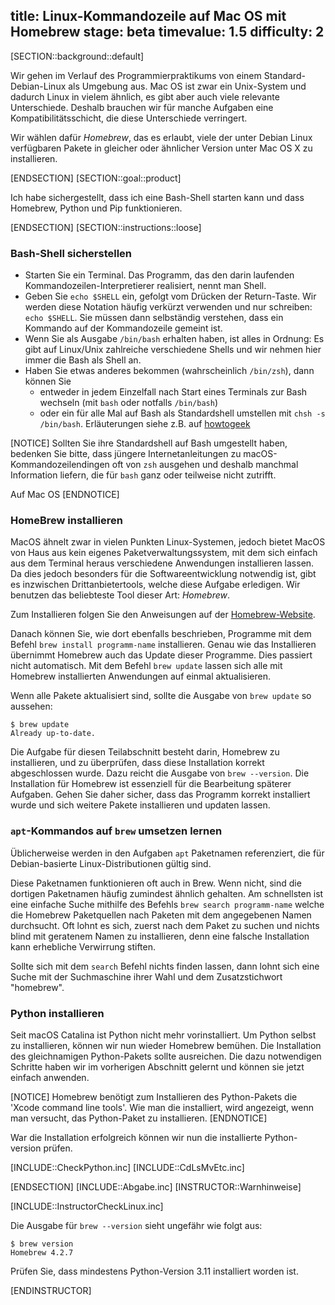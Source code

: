 title: Linux-Kommandozeile auf Mac OS mit Homebrew
stage: beta
timevalue: 1.5
difficulty: 2
---
[SECTION::background::default]

Wir gehen im Verlauf des Programmierpraktikums von einem Standard-Debian-Linux als Umgebung aus.
Mac OS ist zwar ein Unix-System und dadurch Linux in vielem ähnlich, es gibt aber auch viele relevante
Unterschiede.
Deshalb brauchen wir für manche Aufgaben eine Kompatibilitätsschicht, die diese Unterschiede verringert.

Wir wählen dafür _Homebrew_, das es erlaubt, viele der unter Debian Linux verfügbaren Pakete
in gleicher oder ähnlicher Version unter Mac OS X zu installieren.

[ENDSECTION]
[SECTION::goal::product]

Ich habe sichergestellt, dass ich eine Bash-Shell starten kann und
dass Homebrew, Python und Pip funktionieren.

[ENDSECTION]
[SECTION::instructions::loose]

### Bash-Shell sicherstellen

- Starten Sie ein Terminal. 
  Das Programm, das den darin laufenden Kommandozeilen-Interpretierer realisiert,
  nennt man Shell.
- Geben Sie `echo $SHELL` ein, gefolgt vom Drücken der Return-Taste.
  Wir werden diese Notation häufig verkürzt verwenden und nur schreiben: `echo $SHELL`.
  Sie müssen dann selbständig verstehen, dass ein Kommando auf der Kommandozeile gemeint ist.
- Wenn Sie als Ausgabe `/bin/bash` erhalten haben, ist alles in Ordnung: 
  Es gibt auf Linux/Unix zahlreiche verschiedene Shells und wir nehmen hier immer die Bash
  als Shell an.
- Haben Sie etwas anderes bekommen (wahrscheinlich `/bin/zsh`), dann können Sie 
    - entweder in jedem Einzelfall nach Start eines Terminals zur Bash wechseln
      (mit `bash` oder notfalls `/bin/bash`)
    - oder ein für alle Mal auf Bash als Standardshell umstellen mit
      `chsh -s /bin/bash`. 
      Erläuterungen siehe z.B. auf 
      [howtogeek](https://www.howtogeek.com/444596/how-to-change-the-default-shell-to-bash-in-macos-catalina/)

[NOTICE]
Sollten Sie ihre Standardshell auf Bash umgestellt haben, bedenken Sie bitte, 
dass jüngere Internetanleitungen zu macOS-Kommandozeilendingen 
oft von `zsh` ausgehen und deshalb manchmal Information liefern,
die für `bash` ganz oder teilweise nicht zutrifft.

Auf Mac OS
[ENDNOTICE]


### HomeBrew installieren

MacOS ähnelt zwar in vielen Punkten Linux-Systemen, jedoch bietet MacOS von Haus aus kein
eigenes Paketverwaltungssystem, mit dem sich einfach aus dem Terminal heraus verschiedene
Anwendungen installieren lassen. Da dies jedoch besonders für die Softwareentwicklung
notwendig ist, gibt es inzwischen Drittanbietertools, welche diese Aufgabe erledigen.
Wir benutzen das beliebteste Tool dieser Art: _Homebrew_.

Zum Installieren folgen Sie den Anweisungen auf der [Homebrew-Website](https://brew.sh).

Danach können Sie, wie dort ebenfalls beschrieben, Programme mit dem Befehl
`brew install programm-name` installieren.
Genau wie das Installieren übernimmt Homebrew auch das Update dieser Programme.
Dies passiert nicht automatisch. Mit dem Befehl `brew update` lassen sich alle mit
Homebrew installierten Anwendungen auf einmal aktualisieren.

Wenn alle Pakete aktualisiert sind, sollte die Ausgabe von `brew update` so aussehen:

```
$ brew update
Already up-to-date.
```

Die Aufgabe für diesen Teilabschnitt besteht darin, Homebrew zu installieren, und zu überprüfen, dass
diese Installation korrekt abgeschlossen wurde. Dazu reicht die Ausgabe von `brew --version`.
Die Installation für Homebrew ist essenziell für die Bearbeitung späterer Aufgaben. Gehen Sie
daher sicher, dass das Programm korrekt installiert wurde und sich weitere Pakete installieren
und updaten lassen.


### `apt`-Kommandos auf `brew` umsetzen lernen

Üblicherweise werden in den Aufgaben `apt` Paketnamen referenziert, 
die für Debian-basierte Linux-Distributionen gültig sind.

Diese Paketnamen funktionieren oft auch in Brew.
Wenn nicht, sind die dortigen Paketnamen häufig zumindest ähnlich gehalten.
Am schnellsten ist eine einfache Suche mithilfe des Befehls `brew search programm-name` welche die Homebrew Paketquellen 
nach Paketen mit dem angegebenen Namen durchsucht.
Oft lohnt es sich, zuerst nach dem Paket zu suchen und nichts blind mit geratenem Namen zu installieren,
denn eine falsche Installation kann erhebliche Verwirrung stiften.

Sollte sich mit dem `search` Befehl nichts finden lassen, 
dann lohnt sich eine Suche mit der Suchmaschine ihrer Wahl und dem Zusatzstichwort "homebrew".


### Python installieren

Seit macOS Catalina ist Python nicht mehr vorinstalliert. Um Python selbst zu installieren, 
können wir nun wieder Homebrew bemühen. Die Installation des gleichnamigen Python-Pakets sollte 
ausreichen. Die dazu notwendigen Schritte haben wir im vorherigen Abschnitt gelernt und können 
sie jetzt einfach anwenden.

[NOTICE]
Homebrew benötigt zum Installieren des Python-Pakets die 'Xcode command line tools'. 
Wie man die installiert, wird angezeigt, wenn man versucht,
das Python-Paket zu installieren.
[ENDNOTICE]

War die Installation erfolgreich können wir nun die installierte Python-version prüfen.

[INCLUDE::CheckPython.inc]
[INCLUDE::CdLsMvEtc.inc]

[ENDSECTION]
[INCLUDE::Abgabe.inc]
[INSTRUCTOR::Warnhinweise]

[INCLUDE::InstructorCheckLinux.inc]

Die Ausgabe für `brew --version` sieht ungefähr wie folgt aus:

```
$ brew version
Homebrew 4.2.7
```

Prüfen Sie, dass mindestens Python-Version 3.11 installiert worden ist.

[ENDINSTRUCTOR]
